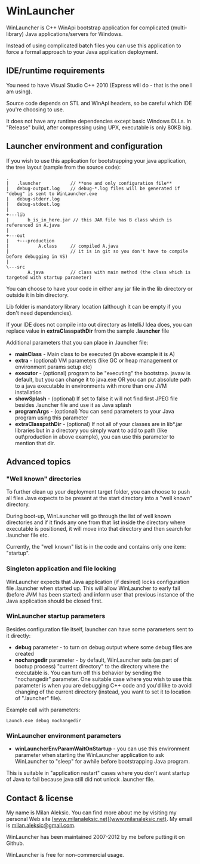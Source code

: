 WinLauncher
===========

WinLauncher is C++ WinApi bootstrap application for complicated (multi-library) Java applications/servers for Windows.

Instead of using complicated batch files you can use this application to force a formal approach to your 
Java application deployment.


IDE/runtime requirements
------------------------

You need to have Visual Studio C++ 2010 (Express will do - that is the one I am using).

Source code depends on STL and WinApi headers, so be careful which IDE you're choosing to use.

It does not have any runtime dependencies except basic Windows DLLs. In "Release" build, after compressing using UPX,
executable is only 80KB big.


Launcher environment and configuration
--------------------------------------

If you wish to use this application for bootstrapping your java application, the tree layout (sample from the 
source code):


```
.
|   .launcher           // **one and only configuration file**
|   debug-output.log    // debug-*.log files will be generated if "debug" is sent to WinLauncher.exe
|   debug-stderr.log
|   debug-stdout.log
|
+---lib
|       b_is_in_here.jar // this JAR file has B class which is referenced in A.java
|
+---out
|   +---production
|           A.class     // compiled A.java 
|                       // it is in git so you don't have to compile before debugging in VS)
|
\---src
        A.java          // class with main method (the class which is targeted with startup parameter)
```

You can choose to have your code in either any jar file in the lib directory or outside it in bin directory.

Lib folder is mandatory library location (although it can be empty if you don't need dependencies).

If your IDE does not compile into out directory as IntelliJ Idea does, you can replace value in
**extraClasspathDir** from the sample **.launcher** file

Additional parameters that you can place in .launcher file:

- **mainClass** - Main class to be executed (in above example it is A)
- **extra** - (optional) VM parameters (like GC or heap management or environment params setup etc)
- **executor** - (optional) program to be "executing" the bootstrap. javaw is default, but you can change it to java.exe 
  OR you can put absolute path to a java executable in environments with more than one JVM installation
- **showSplash** - (optional) If set to false it will not find first JPEG file besides .launcher file 
and use it as Java splash
- **programArgs** - (optional) You can send parameters to your Java program using this parameter
- **extraClasspathDir** - (optional) If not all of your classes are in lib\*.jar libraries but in a directory you
simply want to add to path (like out\production in above example), you can use this parameter to mention that dir.

Advanced topics
---------------

### "Well known" directories

To further clean up your deployment target folder, you can choose to push all files Java expects to be 
present at the start directory into a "well known" directory.

During boot-up, WinLauncher will go through the list of well known directories and if it finds any one from that list
inside the directory where executable is positioned, it will move into that directory and then search for
.launcher file etc.

Currently, the "well known" list is in the code and contains only one item: "startup".


### Singleton application and file locking

WinLauncher expects that Java application (if desired) locks configuration file .launcher when started up.
This will allow WinLauncher to early fail (before JVM has been started) and inform user that previous instance
of the Java application should be closed first.

### WinLauncher startup parameters

Besides configuration file itself, launcher can have some parameters sent to it directly:

- **debug** parameter - to turn on debug output where some debug files are created
- **nochangedir** parameter - by default, WinLauncher sets (as part of bootup process)
"current directory" to the directory where the executable is. You can turn off this behavior by sending the
"nochangedir" parameter. One suitable case where you wish to use this parameter is when you are debugging C++ code 
and you'd like to avoid changing of the current directory (instead, you want to set it to location of ".launcher" file).

Example call with parameters:
```
Launch.exe debug nochangedir
```


### WinLauncher environment parameters

- **winLauncherEnvParamWaitOnStartup** - you can use this environment parameter when starting the WinLauncher
application to ask WinLauncher to "sleep" for awhile before bootstrapping Java program. 

This is suitable in "application restart" cases where you don't want startup of Java
to fail because java still did not unlock .launcher file.



Contact & license
-----------------

My name is Milan Aleksic. You can find more about me by visiting my personal Web site 
[www.milanaleksic.net](www.milanaleksic.net). 
My email is milan.aleksic@gmail.com. 

WinLauncher has been maintained 2007-2012 by me before putting it on Github.

WinLauncher is free for non-commercial usage.

